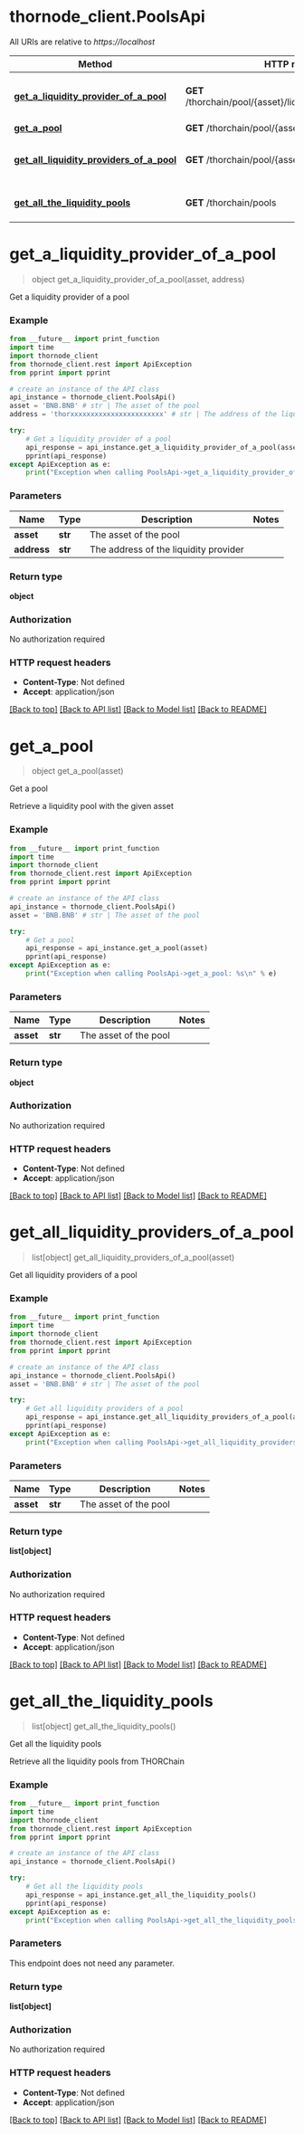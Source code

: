 # thornode_client.PoolsApi

All URIs are relative to *https://localhost*

Method | HTTP request | Description
------------- | ------------- | -------------
[**get_a_liquidity_provider_of_a_pool**](PoolsApi.md#get_a_liquidity_provider_of_a_pool) | **GET** /thorchain/pool/{asset}/liquidity_provider/{address} | Get a liquidity provider of a pool
[**get_a_pool**](PoolsApi.md#get_a_pool) | **GET** /thorchain/pool/{asset} | Get a pool
[**get_all_liquidity_providers_of_a_pool**](PoolsApi.md#get_all_liquidity_providers_of_a_pool) | **GET** /thorchain/pool/{asset}/liquidity_providers | Get all liquidity providers of a pool
[**get_all_the_liquidity_pools**](PoolsApi.md#get_all_the_liquidity_pools) | **GET** /thorchain/pools | Get all the liquidity pools


# **get_a_liquidity_provider_of_a_pool**
> object get_a_liquidity_provider_of_a_pool(asset, address)

Get a liquidity provider of a pool



### Example
```python
from __future__ import print_function
import time
import thornode_client
from thornode_client.rest import ApiException
from pprint import pprint

# create an instance of the API class
api_instance = thornode_client.PoolsApi()
asset = 'BNB.BNB' # str | The asset of the pool
address = 'thorxxxxxxxxxxxxxxxxxxxxxxx' # str | The address of the liquidity provider

try:
    # Get a liquidity provider of a pool
    api_response = api_instance.get_a_liquidity_provider_of_a_pool(asset, address)
    pprint(api_response)
except ApiException as e:
    print("Exception when calling PoolsApi->get_a_liquidity_provider_of_a_pool: %s\n" % e)
```

### Parameters

Name | Type | Description  | Notes
------------- | ------------- | ------------- | -------------
 **asset** | **str**| The asset of the pool | 
 **address** | **str**| The address of the liquidity provider | 

### Return type

**object**

### Authorization

No authorization required

### HTTP request headers

 - **Content-Type**: Not defined
 - **Accept**: application/json

[[Back to top]](#) [[Back to API list]](../README.md#documentation-for-api-endpoints) [[Back to Model list]](../README.md#documentation-for-models) [[Back to README]](../README.md)

# **get_a_pool**
> object get_a_pool(asset)

Get a pool

Retrieve a liquidity pool with the given asset

### Example
```python
from __future__ import print_function
import time
import thornode_client
from thornode_client.rest import ApiException
from pprint import pprint

# create an instance of the API class
api_instance = thornode_client.PoolsApi()
asset = 'BNB.BNB' # str | The asset of the pool

try:
    # Get a pool
    api_response = api_instance.get_a_pool(asset)
    pprint(api_response)
except ApiException as e:
    print("Exception when calling PoolsApi->get_a_pool: %s\n" % e)
```

### Parameters

Name | Type | Description  | Notes
------------- | ------------- | ------------- | -------------
 **asset** | **str**| The asset of the pool | 

### Return type

**object**

### Authorization

No authorization required

### HTTP request headers

 - **Content-Type**: Not defined
 - **Accept**: application/json

[[Back to top]](#) [[Back to API list]](../README.md#documentation-for-api-endpoints) [[Back to Model list]](../README.md#documentation-for-models) [[Back to README]](../README.md)

# **get_all_liquidity_providers_of_a_pool**
> list[object] get_all_liquidity_providers_of_a_pool(asset)

Get all liquidity providers of a pool



### Example
```python
from __future__ import print_function
import time
import thornode_client
from thornode_client.rest import ApiException
from pprint import pprint

# create an instance of the API class
api_instance = thornode_client.PoolsApi()
asset = 'BNB.BNB' # str | The asset of the pool

try:
    # Get all liquidity providers of a pool
    api_response = api_instance.get_all_liquidity_providers_of_a_pool(asset)
    pprint(api_response)
except ApiException as e:
    print("Exception when calling PoolsApi->get_all_liquidity_providers_of_a_pool: %s\n" % e)
```

### Parameters

Name | Type | Description  | Notes
------------- | ------------- | ------------- | -------------
 **asset** | **str**| The asset of the pool | 

### Return type

**list[object]**

### Authorization

No authorization required

### HTTP request headers

 - **Content-Type**: Not defined
 - **Accept**: application/json

[[Back to top]](#) [[Back to API list]](../README.md#documentation-for-api-endpoints) [[Back to Model list]](../README.md#documentation-for-models) [[Back to README]](../README.md)

# **get_all_the_liquidity_pools**
> list[object] get_all_the_liquidity_pools()

Get all the liquidity pools

Retrieve all the liquidity pools from THORChain

### Example
```python
from __future__ import print_function
import time
import thornode_client
from thornode_client.rest import ApiException
from pprint import pprint

# create an instance of the API class
api_instance = thornode_client.PoolsApi()

try:
    # Get all the liquidity pools
    api_response = api_instance.get_all_the_liquidity_pools()
    pprint(api_response)
except ApiException as e:
    print("Exception when calling PoolsApi->get_all_the_liquidity_pools: %s\n" % e)
```

### Parameters
This endpoint does not need any parameter.

### Return type

**list[object]**

### Authorization

No authorization required

### HTTP request headers

 - **Content-Type**: Not defined
 - **Accept**: application/json

[[Back to top]](#) [[Back to API list]](../README.md#documentation-for-api-endpoints) [[Back to Model list]](../README.md#documentation-for-models) [[Back to README]](../README.md)


